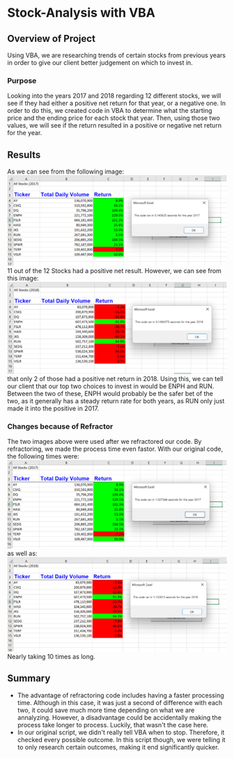# Stock-Analysis with VBA


## Overview of Project
Using VBA, we are researching trends of certain stocks from previous years in order to give our client better judgement on which to invest in.

### Purpose
Looking into the years 2017 and 2018 regarding 12 different stocks, we will see if they had either a positive net return for that year, or a negative one. In order to do this, we created code in VBA to determine what the starting price and the ending price for each stock that year. Then, using those two values, we will see if the return resulted in a positive or negative net return for the year.

## Results
As we can see from the following image:
![VBA_Challenge_2017](VBA_Challenge_2017.png)
11 out of the 12 Stocks had a positive net result. However, we can see from this image:
![VBA_Challenge_2018](VBA_Challenge_2018.png)
that only 2 of those had a positive net return in 2018. Using this, we can tell our client that our top two choices to invest in would be ENPH and RUN. Between the two of these, ENPH would probably be the safer bet of the two, as it generally has a steady return rate for both years, as RUN only just made it into the positive in 2017.

### Changes because of Refractor
The two images above were used after we refractored our code. By refractoring, we made the process time even fastor. With our original code, the following times were:
![2017_Before_Refractor](2017_Before_Refractor.png)
as well as:
![2018_Before_Refractor](2018_Before_Refractor.png)
Nearly taking 10 times as long. 

## Summary
* The advantage of refractoring code includes having a faster processing time. Although in this case, it was just a second of difference with each two, it could save much more time depending on what we are annalyzing. However, a disadvantage could be accidentally making the process take longer to process. Luckily, that wasn't the case here.
* In our original script, we didn't really tell VBA when to stop. Therefore, it checked every possible outcome. In this script though, we were telling it to only research certain outcomes, making it end significantly quicker.
